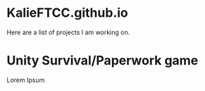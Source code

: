 # KalieFTCC.github.io
 
Here are a list of projects I am working on. 

# Unity Survival/Paperwork game
Lorem Ipsum
